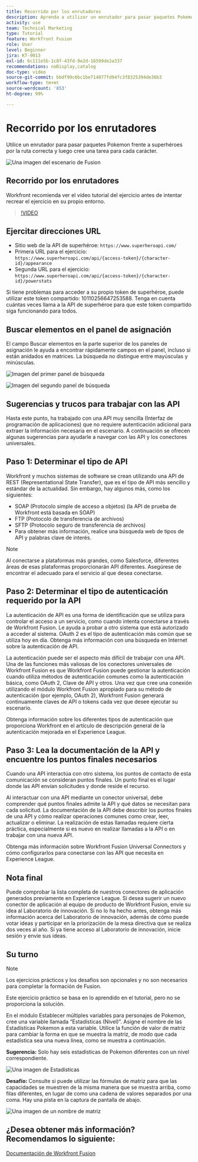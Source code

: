 ```yaml
---
title: Recorrido por los enrutadores
description: Aprenda a utilizar un enrutador para pasar paquetes Pokemon frente a superhéroes por la ruta correcta en  [!DNL Adobe Workfront Fusion].
activity: use
team: Technical Marketing
type: Tutorial
feature: Workfront Fusion
role: User
level: Beginner
jira: KT-9013
exl-id: 6c111e5b-1c8f-43fd-9e2d-16599de2a337
recommendations: noDisplay,catalog
doc-type: video
source-git-commit: bbdf99c6bc1be714077fd94fc3f8325394de36b3
workflow-type: tm+mt
source-wordcount: '853'
ht-degree: 99%

---
```


# Recorrido por los enrutadores

Utilice un enrutador para pasar paquetes Pokemon frente a superhéroes por la ruta correcta y luego cree una tarea para cada carácter.

![Una imagen del escenario de Fusion](assets/universal-connectors-and-routing-2.png)

## Recorrido por los enrutadores

Workfront recomienda ver el vídeo tutorial del ejercicio antes de intentar recrear el ejercicio en su propio entorno.

>[!VIDEO](https://video.tv.adobe.com/v/3416570/?quality=12&learn=on&enablevpops=1&captions=spa)

## Ejercitar direcciones URL

* Sitio web de la API de superhéroe: `https://www.superheroapi.com/`
* Primera URL para el ejercicio: `https://www.superheroapi.com/api/{access-token}/{character-id}/appearance`
* Segunda URL para el ejercicio: `https://www.superheroapi.com/api/{access-token}/{character-id}/powerstats`

Si tiene problemas para acceder a su propio token de superhéroe, puede utilizar este token compartido: 10110256647253588. Tenga en cuenta cuántas veces llama a la API de superhéroe para que este token compartido siga funcionando para todos.



## Buscar elementos en el panel de asignación

El campo Buscar elementos en la parte superior de los paneles de asignación le ayuda a encontrar rápidamente campos en el panel, incluso si están anidados en matrices. La búsqueda no distingue entre mayúsculas y minúsculas.

![Imagen del primer panel de búsqueda](assets/universal-connectors-and-routing-3.png)

![Imagen del segundo panel de búsqueda](assets/universal-connectors-and-routing-4.png)

## Sugerencias y trucos para trabajar con las API

Hasta este punto, ha trabajado con una API muy sencilla (Interfaz de programación de aplicaciones) que no requiere autenticación adicional para extraer la información necesaria en el escenario. A continuación se ofrecen algunas sugerencias para ayudarle a navegar con las API y los conectores universales.

## Paso 1: Determinar el tipo de API

Workfront y muchos sistemas de software se crean utilizando una API de REST (Representational State Transfer), que es el tipo de API más sencillo y estándar de la actualidad. Sin embargo, hay algunos más, como los siguientes:

* SOAP (Protocolo simple de acceso a objetos) (la API de prueba de Workfront está basada en SOAP)
* FTP (Protocolo de transferencia de archivos)
* SFTP (Protocolo seguro de transferencia de archivos)
* Para obtener más información, realice una búsqueda web de tipos de API y palabras clave de interés.

>[!NOTE]
>
>Al conectarse a plataformas más grandes, como Salesforce, diferentes áreas de esas plataformas proporcionarán API diferentes. Asegúrese de encontrar el adecuado para el servicio al que desea conectarse.

## Paso 2: Determinar el tipo de autenticación requerido por la API

La autenticación de API es una forma de identificación que se utiliza para controlar el acceso a un servicio, como cuando intenta conectarse a través de Workfront Fusion. Le ayuda a probar a otro sistema que está autorizado a acceder al sistema. OAuth 2 es el tipo de autenticación más común que se utiliza hoy en día. Obtenga más información con una búsqueda en Internet sobre la autenticación de API.

La autenticación puede ser el aspecto más difícil de trabajar con una API. Una de las funciones más valiosas de los conectores universales de Workfront Fusion es que Workfront Fusion puede gestionar la autenticación cuando utiliza métodos de autenticación comunes como la autenticación básica, como OAuth 2, Clave de API y otros. Una vez que cree una conexión utilizando el módulo Workfront Fusion apropiado para su método de autenticación (por ejemplo, OAuth 2), Workfront Fusion generará continuamente claves de API o tokens cada vez que desee ejecutar su escenario.

Obtenga información sobre los diferentes tipos de autenticación que proporciona Workfront en el artículo de descripción general de la autenticación mejorada en el Experience League.

## Paso 3: Lea la documentación de la API y encuentre los puntos finales necesarios

Cuando una API interactúa con otro sistema, los puntos de contacto de esta comunicación se consideran puntos finales. Un punto final es el lugar donde las API envían solicitudes y donde reside el recurso.

Al interactuar con una API mediante un conector universal, debe comprender qué puntos finales admite la API y qué datos se necesitan para cada solicitud. La documentación de la API debe describir los puntos finales de una API y cómo realizar operaciones comunes como crear, leer, actualizar o eliminar. La realización de estas llamadas requiere cierta práctica, especialmente si es nuevo en realizar llamadas a la API o en trabajar con una nueva API.

Obtenga más información sobre Workfront Fusion Universal Connectors y cómo configurarlos para conectarse con las API que necesita en Experience League.

## Nota final

Puede comprobar la lista completa de nuestros conectores de aplicación generados previamente en Experience League. Si desea sugerir un nuevo conector de aplicación al equipo de producto de Workfront Fusion, envíe su idea al Laboratorio de innovación. Si no lo ha hecho antes, obtenga más información acerca del Laboratorio de innovación, además de cómo puede votar ideas y participar en la priorización de la mesa directiva que se realiza dos veces al año. Si ya tiene acceso al Laboratorio de innovación, inicie sesión y envíe sus ideas.

## Su turno

>[!NOTE]
>
>Los ejercicios prácticos y los desafíos son opcionales y no son necesarios para completar la formación de Fusion.

Este ejercicio práctico se basa en lo aprendido en el tutorial, pero no se proporciona la solución.

En el módulo Establecer múltiples variables para personajes de Pokemon, cree una variable llamada “Estadísticas (Nivel)”. Asigne el nombre de las Estadísticas Pokemon a esta variable. Utilice la función de valor de matriz para cambiar la forma en que se muestra la matriz, de modo que cada estadística sea una nueva línea, como se muestra a continuación.

**Sugerencia:** Solo hay seis estadísticas de Pokemon diferentes con un nivel correspondiente.

![Una imagen de Estadísticas](assets/universal-connectors-and-routing-5.png)

**Desafío:** Consulte si puede utilizar las fórmulas de matriz para que las capacidades se muestren de la misma manera que se muestra arriba, como filas diferentes, en lugar de como una cadena de valores separados por una coma. Hay una pista en la captura de pantalla de abajo.

![Una imagen de un nombre de matriz](assets/universal-connectors-and-routing-6.png)

## ¿Desea obtener más información? Recomendamos lo siguiente:

[Documentación de Workfront Fusion](https://experienceleague.adobe.com/es/docs/workfront-fusion/using/get-started-with-fusion/understand-workfront-fusion/workfront-fusion-overview)
